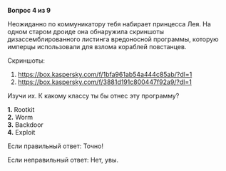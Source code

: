 **Вопрос 4 из 9**  

Неожиданно по коммуникатору тебя набирает принцесса Лея. На одном старом дроиде она обнаружила скриншоты дизассемблированного листинга вредоносной программы, которую имперцы использовали для взлома кораблей повстанцев.

Скриншоты:
1. https://box.kaspersky.com/f/1bfa961ab54a444c85ab/?dl=1
2. https://box.kaspersky.com/f/3881d191c800447f92a9/?dl=1

Изучи их. К какому классу ты бы отнес эту программу?

**1.** Rootkit  
**2.** Worm  
**3.** Backdoor  
**4.** Exploit 

Если правильный ответ: 
Точно! 

Если неправильный ответ: 
Нет, увы.
